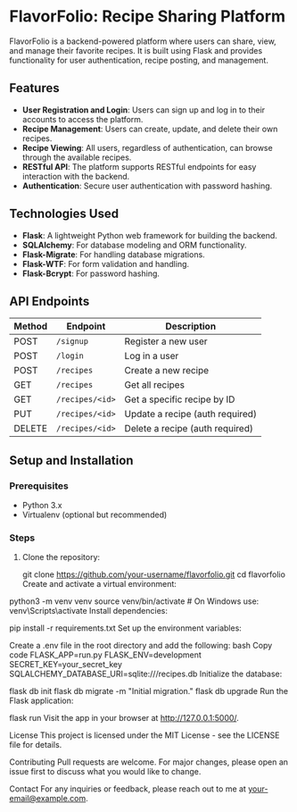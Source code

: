 # FlavorFolio: Recipe Sharing Platform

FlavorFolio is a backend-powered platform where users can share, view, and manage their favorite recipes. It is built using Flask and provides functionality for user authentication, recipe posting, and management.

## Features

- **User Registration and Login**: Users can sign up and log in to their accounts to access the platform.
- **Recipe Management**: Users can create, update, and delete their own recipes.
- **Recipe Viewing**: All users, regardless of authentication, can browse through the available recipes.
- **RESTful API**: The platform supports RESTful endpoints for easy interaction with the backend.
- **Authentication**: Secure user authentication with password hashing.
  
## Technologies Used

- **Flask**: A lightweight Python web framework for building the backend.
- **SQLAlchemy**: For database modeling and ORM functionality.
- **Flask-Migrate**: For handling database migrations.
- **Flask-WTF**: For form validation and handling.
- **Flask-Bcrypt**: For password hashing.

## API Endpoints

| Method | Endpoint         | Description                    |
|--------|------------------|--------------------------------|
| POST   | `/signup`         | Register a new user            |
| POST   | `/login`          | Log in a user                  |
| POST   | `/recipes`        | Create a new recipe            |
| GET    | `/recipes`        | Get all recipes                |
| GET    | `/recipes/<id>`   | Get a specific recipe by ID     |
| PUT    | `/recipes/<id>`   | Update a recipe (auth required)|
| DELETE | `/recipes/<id>`   | Delete a recipe (auth required)|

## Setup and Installation

### Prerequisites
- Python 3.x
- Virtualenv (optional but recommended)

### Steps

1. Clone the repository:
  
   git clone https://github.com/your-username/flavorfolio.git
   cd flavorfolio
Create and activate a virtual environment:


python3 -m venv venv
source venv/bin/activate  # On Windows use: venv\Scripts\activate
Install dependencies:

pip install -r requirements.txt
Set up the environment variables:

Create a .env file in the root directory and add the following:
bash
Copy code
FLASK_APP=run.py
FLASK_ENV=development
SECRET_KEY=your_secret_key
SQLALCHEMY_DATABASE_URI=sqlite:///recipes.db
Initialize the database:


flask db init
flask db migrate -m "Initial migration."
flask db upgrade
Run the Flask application:

flask run
Visit the app in your browser at http://127.0.0.1:5000/.

License
This project is licensed under the MIT License - see the LICENSE file for details.

Contributing
Pull requests are welcome. For major changes, please open an issue first to discuss what you would like to change.

Contact
For any inquiries or feedback, please reach out to me at your-email@example.com.